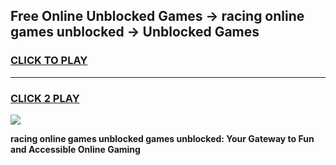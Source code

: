 
## Free Online Unblocked Games → racing online games unblocked → Unblocked Games
<h3>
<a href="https://premium.freeplayer.one?title=racing_online_games_unblocked&ref=21F">CLICK TO PLAY</a></h3>
<hr>

<h3>
<a href="https://premium.freeplayer.one?title=racing_online_games_unblocked&ref=21F">CLICK 2 PLAY</a>
  
</h3>

<a href="https://premium.freeplayer.one?title=racing_online_games_unblocked&ref=21F/"><img src="https://clearcache.store/games.png"></a>


**racing online games unblocked games unblocked: Your Gateway to Fun and Accessible Online Gaming**

